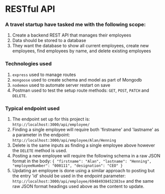 # RESTful API

### A travel startup have tasked me with the following scope:
1. Create a backend REST API that manages their employees
2. Data should be stored to a database
3. They want the database to show all current employees, create new employees, find employees by name, and delete existing employees

### Technologies used
1. `express` used to manage routes
2. `mongoose` used to create schema and model as part of Mongodb
3. `nodemon` used to automate server restart on save
4. Postman used to test the setup route methods: `GET`, `POST`, `PATCH` and `DELETE`.

### Typical endpoint used
1. The endpoint set up for this project is: `http://localhost:3000/api/employee/`
2. Finding a single employee will require both 'firstname' and 'lastname' as a parameter in the endpoint: `http://localhost:3000/api/employee/Alan/Henning`
3. Delete is the same inputs as finding a single employee above however the `DELETE` method is used.
4. Posting a new employee will require the following schema in a raw JSON format in the body:
`
{
"firstname": "Alan",
"lastname": "Henning",
"employeeNumber": "000111",
"designation": "CEO"
}
`
5. Updating an employee is done using a similar approach to posting but the entry 'id' should be used in the endpoint parameter: `http://localhost:3000/api/employee/69484938452383se` and the same raw JSON format headings used above as the content to update.
